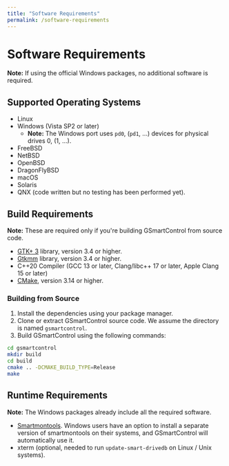```yaml
---
title: "Software Requirements"
permalink: /software-requirements
---
```


# Software Requirements

**Note:** If using the official Windows packages, no additional software is required.

## Supported Operating Systems
* Linux
* Windows (Vista SP2 or later)
  * **Note:** The Windows port uses `pd0`, (`pd1`, ...) devices
  for physical drives 0, (1, ...).
* FreeBSD
* NetBSD
* OpenBSD
* DragonFlyBSD
* macOS
* Solaris
* QNX (code written but no testing has been performed yet).

## Build Requirements
**Note:** These are required only if you're building GSmartControl from source code.
* [GTK+ 3](https://www.gtk.org) library, version 3.4 or higher.
* [Gtkmm](https://www.gtkmm.org) library, version 3.4 or higher.
* C++20 Compiler (GCC 13 or later, Clang/libc++ 17 or later, Apple Clang 15 or later)
* [CMake](https://cmake.org), version 3.14 or higher.

### Building from Source
1. Install the dependencies using your package manager.
2. Clone or extract GSmartControl source code. We assume the directory is named `gsmartcontrol`.
3. Build GSmartControl using the following commands:
```bash
cd gsmartcontrol
mkdir build
cd build
cmake .. -DCMAKE_BUILD_TYPE=Release
make
```

## Runtime Requirements
**Note:** The Windows packages already include all the required software. 
* [Smartmontools](https://www.smartmontools.org/). Windows users have an option to
install a separate version of smartmontools on their systems, and GSmartControl will automatically use it.
* xterm (optional, needed to run `update-smart-drivedb` on Linux / Unix systems).
